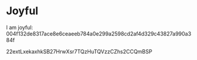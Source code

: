 # Joyful

I am joyful: 004f132de8317ace8e6ceaeeb784a0e299a2598cd2af4d329c43827a990a384f


22extLxekaxhkSB27HrwXsr7TQzHuTQVzzCZhs2CCQmBSP